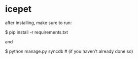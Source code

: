 icepet
======

after installing, make sure to run:

$ pip install -r requirements.txt

and

$ python manage.py syncdb # (if you haven't already done so)
